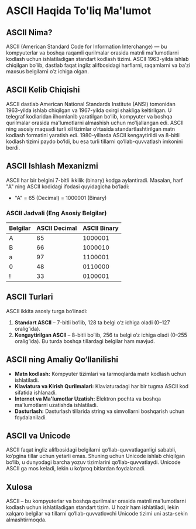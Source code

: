 # ASCII Haqida To'liq Ma'lumot

## ASCII Nima?
ASCII (American Standard Code for Information Interchange) — bu kompyuterlar va boshqa raqamli qurilmalar orasida matnli ma'lumotlarni kodlash uchun ishlatiladigan standart kodlash tizimi. ASCII 1963-yilda ishlab chiqilgan bo‘lib, dastlab faqat ingliz alifbosidagi harflarni, raqamlarni va ba’zi maxsus belgilarni o‘z ichiga olgan.

## ASCII Kelib Chiqishi
ASCII dastlab American National Standards Institute (ANSI) tomonidan 1963-yilda ishlab chiqilgan va 1967-yilda oxirgi shakliga keltirilgan. U telegraf kodlaridan ilhomlanib yaratilgan bo‘lib, kompyuter va boshqa qurilmalar orasida ma'lumotlarni almashish uchun mo‘ljallangan edi. ASCII ning asosiy maqsadi turli xil tizimlar o‘rtasida standartlashtirilgan matn kodlash formatini yaratish edi. 1980-yillarda ASCII kengaytirildi va 8-bitli kodlash tizimi paydo bo‘ldi, bu esa turli tillarni qo‘llab-quvvatlash imkonini berdi.

## ASCII Ishlash Mexanizmi
ASCII har bir belgini 7-bitli ikkilik (binary) kodga aylantiradi. Masalan, harf "A" ning ASCII kodidagi ifodasi quyidagicha bo‘ladi:

- "A" = 65 (Decimal) = 1000001 (Binary)

### ASCII Jadvali (Eng Asosiy Belgilar)

| Belgilar | ASCII Decimal | ASCII Binary |
|----------|--------------|-------------|
| A        | 65           | 1000001     |
| B        | 66           | 1000010     |
| a        | 97           | 1100001     |
| 0        | 48           | 0110000     |
| !        | 33           | 0100001     |

## ASCII Turlari

ASCII ikkita asosiy turga bo‘linadi:
1. **Standart ASCII** – 7-bitli bo‘lib, 128 ta belgi o‘z ichiga oladi (0–127 oralig‘ida).
2. **Kengaytirilgan ASCII** – 8-bitli bo‘lib, 256 ta belgi o‘z ichiga oladi (0–255 oralig‘ida). Bu turda boshqa tillardagi belgilar ham mavjud.

## ASCII ning Amaliy Qo‘llanilishi
- **Matn kodlash:** Kompyuter tizimlari va tarmoqlarda matn kodlash uchun ishlatiladi.
- **Klaviatura va Kirish Qurilmalari:** Klaviaturadagi har bir tugma ASCII kod sifatida ishlanadi.
- **Internet va Ma'lumotlar Uzatish:** Elektron pochta va boshqa ma'lumotlarni uzatishda ishlatiladi.
- **Dasturlash:** Dasturlash tillarida string va simvollarni boshqarish uchun foydalaniladi.

## ASCII va Unicode
ASCII faqat ingliz alifbosidagi belgilarni qo‘llab-quvvatlaganligi sababli, ko‘pgina tillar uchun yetarli emas. Shuning uchun Unicode ishlab chiqilgan bo‘lib, u dunyodagi barcha yozuv tizimlarini qo‘llab-quvvatlaydi. Unicode ASCII ga mos keladi, lekin u ko‘proq bitlardan foydalanadi.

## Xulosa
ASCII – bu kompyuterlar va boshqa qurilmalar orasida matnli ma'lumotlarni kodlash uchun ishlatiladigan standart tizim. U hozir ham ishlatiladi, lekin xalqaro belgilar va tillarni qo‘llab-quvvatlovchi Unicode tizimi uni asta-sekin almashtirmoqda.

